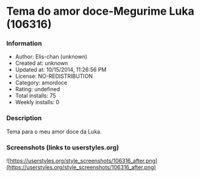 # Tema do amor doce-Megurime Luka (106316)

### Information
- Author: Elis-chan (unknown)
- Created at: unknown
- Updated at: 10/15/2014, 11:26:56 PM
- License: NO-REDISTRIBUTION
- Category: amordoce
- Rating: undefined
- Total installs: 75
- Weekly installs: 0


### Description
Tema para o meu amor doce da Luka.


### Screenshots (links to userstyles.org)
![https://userstyles.org/style_screenshots/106316_after.png](https://userstyles.org/style_screenshots/106316_after.png)


